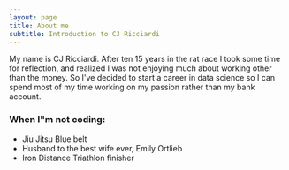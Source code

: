 ```yaml
---
layout: page
title: About me
subtitle: Introduction to CJ Ricciardi
---
```


My name is CJ Ricciardi.  After ten 15 years in the rat race I took some time for reflection, and realized I was not enjoying much about working other than the money.  So I've decided to start a career in data science so I can spend most of my time working on my passion rather than my bank account.

### When I"m not coding:

  * Jiu Jitsu Blue belt
  * Husband to the best wife ever, Emily Ortlieb
  * Iron Distance Triathlon finisher
